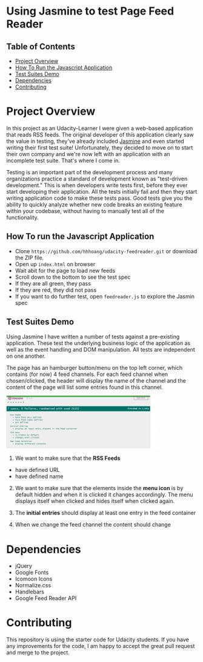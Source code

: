# Using Jasmine to test Page Feed Reader

## Table of Contents

* [Project Overview](#projectoverview)
* [How To Run the Javascript Application](#how-to-run-the-javascript-application)
* [Test Suites Demo](#test-suites-demo)
* [Dependencies](#dependencies)
* [Contributing](#contributing)

# Project Overview

In this project as an Udacity-Learner I were given a web-based application that reads RSS feeds. The original developer of this application clearly saw the value in testing, they've already included [Jasmine](http://jasmine.github.io/) and even started writing their first test suite! Unfortunately, they decided to move on to start their own company and we're now left with an application with an incomplete test suite. That's where I come in.

Testing is an important part of the development process and many organizations practice a standard of development known as "test-driven development." This is when developers write tests first, before they ever start developing their application. All the tests initially fail and then they start writing application code to make these tests pass. Good tests give you the ability to quickly analyze whether new code breaks an existing feature within your codebase, without having to manually test all of the functionality.



## How To run the Javascript Application
* Clone ```https://github.com/hhhoang/udacity-feedreader.git``` or download the ZIP file.
* Open up `index.html` on browser
* Wait abit for the page to  load new feeds
* Scroll down to the bottom to see the test spec
* If they are all green, they pass
* If they are red, they did not pass
* If you want to do further test, open `feedreader.js` to explore the Jasmin spec

## Test Suites Demo
Using Jasmine I have written a number of tests against a pre-existing application. These test the underlying business logic of the application as well as the event handling and DOM manipulation. All tests are independent on one another.

The page has an hamburger button/menu on the top left corner, which contains (for now) 4 feed channels. For each feed channel when chosen/clicked, the header will display the name of the channel and the content of the page will list some entries found in this channel.

<img src="jasmine.PNG" alt="Testing specs with Jasmine" width="80%">

1. We want to make sure that the **RSS Feeds**

* have defined URL
* have defined name 
2. We want to make sure that the elements inside the **menu icon** is by default hidden and when it is clicked it changes accordingly. The menu displays itself when clicked and hides itself when clicked again.

3. The **initial entries** should display at least one entry in the feed container

4. When we change the feed channel the content should change 



# Dependencies
* jQuery
* Google Fonts
* Icomoon Icons
* Normalize.css
* Handlebars
* Google Feed Reader API 

# Contributing

This repository is using the starter code for Udacity students. If you have any improvements for the code, I am happy to accept the great pull request and merge to the project.
